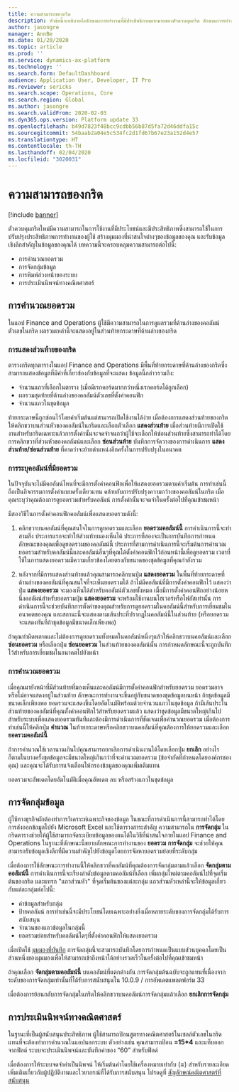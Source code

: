 ```yaml
---
title: ความสามารถของกริด
description: หัวข้อนี้จะอธิบายถึงลักษณะการทำงานที่มีประสิทธิภาพมากมายของตัวควบคุมกริด ลักษณะการทำงานของกริดใหม่ต้องเปิดใช้งานเพื่อให้สามารถเข้าถึงความสามารถเหล่านี้ได้
author: jasongre
manager: AnnBe
ms.date: 01/20/2020
ms.topic: article
ms.prod: ''
ms.service: dynamics-ax-platform
ms.technology: ''
ms.search.form: DefaultDashboard
audience: Application User, Developer, IT Pro
ms.reviewer: sericks
ms.search.scope: Operations, Core
ms.search.region: Global
ms.author: jasongre
ms.search.validFrom: 2020-02-03
ms.dyn365.ops.version: Platform update 33
ms.openlocfilehash: b49d7823f48bcc9cdbb56b87d5fa72d46ddfa15c
ms.sourcegitcommit: 54baab2a04e5c534fc2d1fd67b67e23a152d4e57
ms.translationtype: HT
ms.contentlocale: th-TH
ms.lasthandoff: 02/04/2020
ms.locfileid: "3020031"
---
```

# <a name="grid-capabilites"></a>ความสามารถของกริด

[!include [banner](../includes/banner.md)]

ตัวควบคุมกริดใหม่มีความสามารถในการใช้งานที่มีประโยชน์และมีประสิทธิภาพซึ่งสามารถใช้ในการปรับปรุงประสิทธิภาพการทำงานของผู้ใช้ สร้างมุมมองที่น่าสนใจต่างๆของข้อมูลของคุณ และรับข้อมูลเชิงลึกสำคัญในข้อมูลของคุณได้ บทความนี้จะครอบคลุมความสามารถต่อไปนี้: 

-  การคำนวณยอดรวม
-  การจัดกลุ่มข้อมูล
-  การพิมพ์ล่วงหน้าของระบบ
-  การประเมินนิพจน์ทางคณิตศาสตร์ 

## <a name="calculating-totals"></a>การคำนวณยอดรวม
ในแอป Finance and Operations ผู้ใช้มีความสามารถในการดูผลรวมที่ด้านล่างของคอลัมน์ตัวเลขในกริด ผลรวมเหล่านี้จะแสดงอยู่ในส่วนท้ายกระดาษที่ด้านล่างของกริด 

### <a name="showing-the-grid-footer"></a>การแสดงส่วนท้ายของกริด
ตารางกริดทุกตารางในแอป Finance and Operations มีพื้นที่ท้ายกระดาษที่ด้านล่างของกริดซึ่งสามารถแสดงข้อมูลที่มีค่าที่เกี่ยวข้องกับข้อมูลที่จะแสดง ข้อมูลนี้กล่าวรวมถึง: 
-  จำนวนแถวที่เลือกในตาราง (เมื่อมีเรกคอร์ดมากกว่าหนึ่งเรกคอร์ดได้ถูกเลือก)
-  ผลรวมสุดท้ายที่ด้านล่างของคอลัมน์ตัวเลขที่ตั้งค่าคอนฟิก
-  จำนวนแถวในชุดข้อมูล 

ท้ายกระดาษนี้ถูกซ่อนไว้โดยค่าเริ่มต้นแต่สามารถเปิดใช้งานได้ง่าย เมื่อต้องการแสดงส่วนท้ายของกริดให้คลิกขวาบนส่วนหัวของคอลัมน์ในกริดและเลือกตัวเลือก **แสดงส่วนท้าย** เมื่อส่วนท้ายมีการเปิดใช้งานสำหรับกริดเฉพาะแล้วการตั้งค่านั้นจะจดจำจนกว่าผู้ใช้จะเลือกให้ซ่อนส่วนท้ายซึ่งสามารถทำได้โดยการคลิกขวาที่ส่วนหัวของคอลัมน์และเลือก **ซ่อนส่วนท้าย**  บันทึกการจัดวางของการดำเนินการ **แสดงส่วนท้าย/ซ่อนส่วนท้าย** ที่คาดว่าจะย้ายตำแหน่งอีกครั้งในการปรับปรุงในอนาคต 

### <a name="specifying-columns-with-totals"></a>การระบุคอลัมน์ที่มียอดรวม
ในปัจจุบันจะไม่มีคอลัมน์ไหนที่จะมีการตั้งค่าคอนฟิกเพื่อให้แสดงยอดรวมตามค่าเริ่มต้น การทำเช่นนี้ถือเป็นกิจกรรมการตั้งค่าแบบครั้งเดียวแทน คล้ายกับการปรับปรุงความกว้างของคอลัมน์ในกริด เมื่อคุณระบุว่าคุณต้องการดูยอดรวมสำหรับคอลัมน์ การตั้งค่านั้นจะจดจำในครั้งต่อไปที่คุณเข้าชมหน้า  

มีสองวิธีในการตั้งค่าคอนฟิกคอลัมน์เพื่อแสดงยอดรวมดังนี้: 
1.  คลิกขวาบนคอลัมน์ที่คุณสนใจในการดูยอดรวมและเลือก **ยอดรวมคอลัมน์นี้** การดำเนินการนี้จะทำสามสิ่ง ประการแรกจะทำให้ส่วนท้ายมองเห็นได้ ประการที่สองจะเป็นการบันทึกการกำหนดลักษณะของคุณเพื่อดูยอดรวมของคอลัมน์นี้ ประการที่สามการดำเนินการนี้จะเริ่มต้นการคำนวณยอดรวมสำหรับคอลัมน์นี้และคอลัมน์อื่นๆที่คุณได้ตั้งค่าคอนฟิกไว้ก่อนหน้านี้เพื่อดูยอดรวม เวลาที่ใช้ในการแสดงยอดรวมมีความเกี่ยวข้องโดยตรงกับขนาดของชุดข้อมูลที่คุณกำลังรวม  

2.  หลังจากที่มีการแสดงส่วนท้ายแล้วคุณสามารถคลิกบนปุ่ม **แสดงยอดรวม** ในพื้นที่ท้ายกระดาษที่ด้านล่างของคอลัมน์ที่คุณสนใจที่จะเห็นยอดรวมได้ ถ้าไม่มีคอลัมน์ที่มีการตั้งค่าคอนฟิกไว้ แสดงว่าปุ่ม **แสดงยอดรวม** จะมองเห็นได้สำหรับคอลัมน์ตัวเลขทั้งหมด เมื่อมีการตั้งค่าคอนฟิกอย่างน้อยหนึ่งคอลัมน์สำหรับยอดรวมปุ่ม **แสดงยอดรวม** จะพร้อมใช้งานบนโฮเวอร์หรือโฟกัสเท่านั้น การดำเนินการนี้จะช่วยบันทึกการตั้งค่าของคุณสำหรับการดูยอดรวมในคอลัมน์นี้สำหรับการเยี่ยมชมในอนาคตของคุณ และสถานะนี้จะแสดงตามเส้นประที่ปรากฏในคอลัมน์นี้ในส่วนท้าย (หรือยอดรวมจะแสดงทันทีถ้าชุดข้อมูลมีขนาดเล็กเพียงพอ)

ถ้าคุณทำผิดพลาดและไม่ต้องการดูยอดรวมทั้งหมดในคอลัมน์หนึ่งๆแล้วให้คลิกขวาบนคอลัมน์และเลือก **ซ่อนยอดรวม** หรือเลือกปุ่ม **ซ่อนยอดรวม** ในส่วนท้ายของคอลัมน์นั้น การกำหนดลักษณะนี้จะถูกบันทึกไว้สำหรับการเยี่ยมชมในอนาคตไปยังหน้า 

### <a name="calculating-totals"></a>การคำนวณยอดรวม
เมื่อคุณมายังหน้าที่มีส่วนท้ายที่มองเห็นและคอลัมน์มีการตั้งค่าคอนฟิกสำหรับยอดรวม ยอดรวมอาจหรือไม่อาจแสดงอยู่ในส่วนท้าย ลักษณะการทำงานจะขึ้นอยู่กับขนาดของชุดข้อมูลบนหน้า ถ้าชุดข้อมูลมีขนาดเล็กเพียงพอ ยอดรวมจะแสดงขึ้นโดยอัตโนมัติพร้อมด้วยจำนวนแถวในชุดข้อมูล ถ้ามีเส้นประในส่วนท้ายของคอลัมน์ที่คุณตั้งค่าคอนฟิกไว้สำหรับยอดรวมแล้ว แสดงว่าชุดข้อมูลมีขนาดใหญ่เกินไปสำหรับระบบเพื่อแสดงยอดรวมทันทีและต้องมีการดำเนินการที่ชัดเจนเพื่อคำนวณยอดรวม เมื่อต้องการทำเช่นนี้ให้คลิกปุ่ม **คำนวณ** ในท้ายกระดาษหรือคลิกขวาบนคอลัมน์ที่คุณต้องการให้ยอดรวมและเลือก **ยอดรวมคอลัมน์นี้**  

ถ้าการคำนวณใช้เวลานานเกินไปคุณสามารถยกเลิกการดำเนินงานได้โดยเลือกปุ่ม **ยกเลิก** อย่างไรก็ตามในบางครั้งชุดข้อมูลจะมีขนาดใหญ่เกินกว่าที่จะคำนวณยอดรวม (ข้อจำกัดที่กำหนดโดยองค์กรของคุณ) และคุณจะได้รับการแจ้งเตือนให้กรองข้อมูลของคุณเพิ่มเติมแทน

ยอดรวมจะอัพเดตโดยอัตโนมัติเมื่อคุณอัพเดต ลบ หรือสร้างแถวในชุดข้อมูล  

## <a name="grouping-data"></a>การจัดกลุ่มข้อมูล
ผู้ใช้ทางธุรกิจมักต้องทำการวิเคราะห์เฉพาะกิจของข้อมูล ในขณะที่การดำเนินการนี้สามารถทำได้โดยการส่งออกข้อมูลไปยัง Microsoft Excel และใช้ตารางสาระสำคัญ ความสามารถใน **การจัดกลุ่ม** ในกริดตารางช่วยให้ผู้ใช้สามารถจัดระเบียบข้อมูลของตนได้ในวิธีที่น่าสนใจภายในแอป Finance and Operations ในฐานะที่ลักษณะนี้ขยายลักษณะการทำงานของ **ยอดรวม** **การจัดกลุ่ม** จะช่วยให้คุณสามารถรับข้อมูลเชิงลึกที่มีความสำคัญไปยังข้อมูลโดยการจัดหายอดรวมย่อยที่ระดับกลุ่ม

เมื่อต้องการใช้ลักษณะการทำงานนี้ให้คลิกขวาที่คอลัมน์ที่คุณต้องการจัดกลุ่มตามแล้วเลือก **จัดกลุ่มตามคอลัมน์นี้** การดำเนินการนี้จะเรียงลำดับข้อมูลตามคอลัมน์ที่เลือก เพิ่มกลุ่มใหม่ตามคอลัมน์ไปที่จุดเริ่มต้นของกริด และแทรก "แถวส่วนหัว" ที่จุดเริ่มต้นของแต่ละกลุ่ม แถวส่วนหัวเหล่านี้จะให้ข้อมูลเกี่ยวกับแต่ละกลุ่มต่อไปนี้: 
-  ค่าข้อมูลสำหรับกลุ่ม 
-  ป้ายคอลัมน์ การทำเช่นนี้จะมีประโยชน์โดยเฉพาะอย่างยิ่งเมื่อหลายระดับของการจัดกลุ่มได้รับการสนับสนุน  
-  จำนวนของแถวข้อมูลในกลุ่มนี้
-  ยอดรวมย่อยสำหรับคอลัมน์ใดๆที่ตั้งค่าคอนฟิกให้แสดงยอดรวม

เมื่อเปิดใช้ [มุมมองที่บันทึก](saved-views.md) การจัดกลุ่มนี้จะสามารถบันทึกโดยการกำหนดเป็นแบบส่วนบุคคลโดยเป็นส่วนหนึ่งของมุมมองเพื่อให้สามารถเข้าถึงหน้าได้อย่างรวดเร็วในครั้งต่อไปที่คุณเข้าชมหน้า  

ถ้าคุณเลือก **จัดกลุ่มตามคอลัมน์นี้** บนคอลัมน์ที่แตกต่างกัน การจัดกลุ่มต้นฉบับจะถูกแทนที่เนื่องจากระดับของการจัดกลุ่มเท่านั้นที่ได้รับการสนับสนุนใน 10.0.9 / การอัพเดตแพลตฟอร์ม 33

เมื่อต้องการย้อนกลับการจัดกลุ่มในกริดให้คลิกขวาบนคอลัมน์การจัดกลุ่มแล้วเลือก **ยกเลิกการจัดกลุ่ม**  


## <a name="evaluating-math-expressions"></a>การประเมินนิพจน์ทางคณิตศาสตร์
ในฐานะที่เป็นผู้สนับสนุนประสิทธิภาพ ผู้ใช้สามารถป้อนสูตรทางคณิตศาสตร์ในเซลล์ตัวเลขในกริดแทนที่จะต้องทำการคำนวณในแอปนอกระบบ ตัวอย่างเช่น คุณสามารถป้อน **=15\*4** และแท็บออกจากฟิลด์ ระบบจะประเมินนิพจน์และบันทึกค่าของ “60” สำหรับฟิลด์

เมื่อต้องการให้ระบบจดจำค่าเป็นนิพจน์ ให้เริ่มต้นค่าโดยใช้เครื่องหมายเท่ากับ (**=**) สำหรับรายละเอียดเพิ่มเติมเกี่ยวกับผู้ปฏิบัติงานและไวยากรณ์ที่ได้รับการสนับสนุน โปรดดูที่ [สัญลักษณ์คณิตศาสตร์ที่สนับสนุน](http://redhivesoftware.github.io/math-expression-evaluator/#supported-maths-symbols)  
